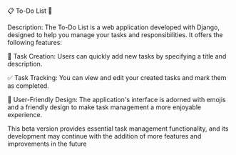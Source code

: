 📋 To-Do List 🚀

Description:
The To-Do List is a web application developed with Django, designed to help you manage your tasks and responsibilities. It offers the following features:

📝 Task Creation: Users can quickly add new tasks by specifying a title and description.

✅ Task Tracking: You can view and edit your created tasks and mark them as completed.

🎨 User-Friendly Design: The application's interface is adorned with emojis and a friendly design to make task management a more enjoyable experience.

This beta version provides essential task management functionality, and its development may continue with the addition of more features and improvements in the future
